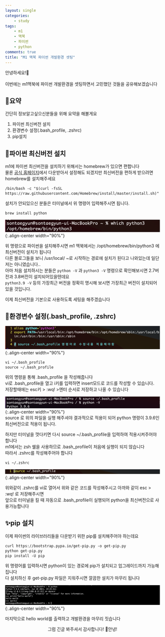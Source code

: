 ```yaml
---
layout: single
categories:
    - study
tags:
    - m1
    - 맥북
    - 파이썬
    - python
comments: true
title: "M1 맥북 파이썬 개발환경 셋팅"
---
```



안녕하세요!👋<br>  
이번에는 m1맥북에 파이썬 개발환경을 셋팅하면서 고민했던 것들을 공유해보겠습니다<br>  


## 🙏요약
간단히 정보알고싶으신분들을 위해 요약을 해볼게요
1. 파이썬 최신버전 설치<br>
2. 환경변수 설정(.bash_profile, .zshrc)<br>  
3. pip설치<br>  

## 📔파이썬 최신버전 설치
m1에 파이썬 최신버전을 설치하기 위해서는 homebrew가 있으면 편합니다<br>
물론 [공식 홈페이지](https://www.python.org/downloads/)에서 다운받아서 설정해도 되겠지만 최신버전을 편하게 받으려면 homebrew를 설치해주세요<br>

```
/bin/bash -c "$(curl -fsSL https://raw.githubusercontent.com/Homebrew/install/master/install.sh)"
```
설치가 안되있으신 분들은 터미널에서 위 명령어 입력해주시면 됩니다.<br>  

```
brew install python
```
![image](/assets/images/0713_23/python_1.png){:.align-center width="90%"}  <br>

위 명령으로 파이썬을 설치해주시면 m1 맥북에서는 /opt/homebrew/bin/python3 에 최신버전이 설치가 됩니다<br>
다른 블로그들을 보니 /usr/local/ ~로 시작하는 경로에 설치가 된다고 나와있는데 일단 저는 아니였습니다..<br>
아마 처음 설치하시는 분들은 `python -V` 과 `python3 -V` 명령으로 확인해보시면 2.7버전과 3.8버전이 설치되어있을텐데요<br>
`python3.9 -V` 등의 가장최근 버전을 정확히 명시해 보시면 가장최근 버전이 설치되어있을 것입니다.<br>

이제 최신버전을 기본으로 사용하도록 세팅을 해주겠습니다<br>



## 👀환경변수 설정(.bash_profile, .zshrc)<br>  

![image](/assets/images/0713_23/python_2.png){:.align-center width="90%"}  <br>

```
vi ~/.bash_profile 
source ~/.bash_profile
```
위의 명령을 통해 .bash_profile 을 작성해줍니다<br>
vi로 .bash_profile을 열고 i키를 입력하면 insert모드로 코드를 작성할 수 있습니다.<br>
저장할때에는 esc키 > :wq! >엔터 순서로 저장하고 나올 수 있습니다<br>

![image](/assets/images/0713_23/python_3.png){:.align-center width="90%"}  <br>
source 로 위의 파일을 실행 해주셔야 결과적으로 적용이 되어 python 명령이 3.9.6인 최신버전으로 적용이 됩니다.<br>
 
하지만 터미널을 껏다키면 다시 source ~/.bash_profile을 입력하여 적용시켜주어야 합니다<br>
m1에서는 zsh 쉘을 사용하므로 .bash_profile이 처음에 실행이 되지 않습니다<br>
따라서 .zshrc를 작성해주어야 합니다<br>

```
vi ~/.zshrc
```
![image](/assets/images/0713_23/python_4.png){:.align-center width="90%"}  <br>

위와같이 .zshrc를 vi로 열어서 위와 같은 코드를 작성해주시고 아까와 같이 esc > :wq! 로 저장해주시면<br>
앞으로 터미널을 킬 때 자동으로 .bash_profile이 실행되어 python을 최신버전으로 사용가능합니다<br>

## ✨pip 설치
이제 파이썬의 라이브러리들을 다운받기 위한 pip를 설치해주어야 하는데요<br>

```
curl https://bootstrap.pypa.io/get-pip.py -o get-pip.py
python get-pip.py
pip install -U pip
```
위 명령어를 입력하시면 python이 있는 경로에 pip가 설치되고 업그레이드까지 가능해집니다<br>
다 설치하신 후 get-pip.py 파일은 지워주시면 깔끔한 설치가 마무리 됩니다<br>

![image](/assets/images/0713_23/python_5.png){:.align-center width="90%"}  <br>

마지막으로 hello world를 출력하고 개발환경을 마무리 짓습니다<br>


<center>그럼 긴글 봐주셔서 감사합니다! 👋안녕!</center>